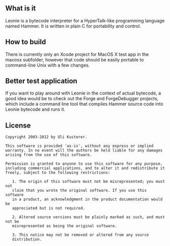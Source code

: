 What is it
----------

Leonie is a bytecode interpreter for a HyperTalk-like programming language named Hammer. It is written in plain C for portability and control.


How to build
------------

There is currently only an Xcode project for MacOS X test app in the macosx subfolder, however that code should be easily portable to command-line Unix with a few changes.


Better test application
-----------------------

If you want to play around with Leonie in the context of actual bytecode, a good idea would be to check out the Forge and ForgeDebugger projects, which include a command line tool that compiles Hammer source code into Leonie bytecode and runs it.


License
-------

	Copyright 2003-2012 by Uli Kusterer.
	
	This software is provided 'as-is', without any express or implied
	warranty. In no event will the authors be held liable for any damages
	arising from the use of this software.
	
	Permission is granted to anyone to use this software for any purpose,
	including commercial applications, and to alter it and redistribute it
	freely, subject to the following restrictions:
	
	   1. The origin of this software must not be misrepresented; you must not
	   claim that you wrote the original software. If you use this software
	   in a product, an acknowledgment in the product documentation would be
	   appreciated but is not required.
	
	   2. Altered source versions must be plainly marked as such, and must not be
	   misrepresented as being the original software.
	
	   3. This notice may not be removed or altered from any source
	   distribution.
     